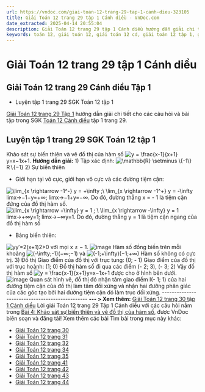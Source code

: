 ```yaml
---
url: https://vndoc.com/giai-toan-12-trang-29-tap-1-canh-dieu-323105
title: Giải Toán 12 trang 29 tập 1 Cánh diều - VnDoc.com
date_extracted: 2025-04-14 20:55:04
description: Giải Toán 12 trang 29 tập 1 Cánh diều hướng dẫn giải chi tiết các câu hỏi và bài tập trong SGK Toán 12 Cánh diều tập 1.
keywords: toán 12, giải toán 12, giải toán 12 cd, giải toán 12 tập 1, giải toán 12 Cánh diều, toán 12 Cánh diều tập 1, toán 12 Cánh diều, Toán 12 Cánh diều Bài 4, giải Toán 12 Cánh diều Bài 4, toán 12 cd bài 4, Toán 12 Cánh diều bài 4 Khảo sát sự biến thiên và vẽ đồ thị của hàm số, Khảo sát sự biến thiên và vẽ đồ thị của hàm số, giải toán 12 trang 28, giải toán 12 trang 42, giải toán 12 trang 43, giải toán 12 trang 44, toán 12 trang 29, toán 12 trang 29 cánh diều, giải toán 12 trang 29 cánh diều
---
```


# Giải Toán 12 trang 29 tập 1 Cánh diều
## Giải Toán 12 trang 29 Cánh diều Tập 1
  * Luyện tập 1 trang 29 SGK Toán 12 tập 1

[Giải Toán 12 trang 29 Tập 1](<https://vndoc.com/giai-toan-12-trang-28-tap-1-canh-dieu-323102>) hướng dẫn giải chi tiết cho các câu hỏi và bài tập trong SGK [Toán 12 Cánh diều](<https://vndoc.com/toan-12-canh-dieu>) tập 1 trang 29.
## Luyện tập 1 trang 29 SGK Toán 12 tập 1
Khảo sát sự biến thiên và vẽ đồ thị của hàm số ![y = \\frac{x-1}{x+1}](https://i.vdoc.vn/data/image/blank.png)y=x−1x+1.
**Hướng dẫn giải:**
1\) Tập xác định: ![\\mathbb{R} \\setminus \\{-1\\}](https://i.vdoc.vn/data/image/blank.png)R∖\{−1\}
2\) Sự biến thiên
  * Giới hạn tại vô cực, giới hạn vô cực và các đường tiệm cận:

![\\lim_{x \\rightarrow -1^-} y = +\\infty ;\\  \\lim_{x \\rightarrow -1^+} y = -\\infty](https://i.vdoc.vn/data/image/blank.png)limx→−1−y=+∞; limx→−1+y=−∞. Do đó, đường thẳng x = - 1 là tiệm cận đứng của đồ thị hàm số.
![\\lim_{x \\rightarrow +\\infty} y =  1 ; \\ \\lim_{x \\rightarrow -\\infty} y =  1](https://i.vdoc.vn/data/image/blank.png)limx→+∞y=1; limx→−∞y=1. Do đó, đường thẳng y = 1 là tiệm cận ngang của đồ thị hàm số
  * Bảng biến thiên:

![y](https://i.vdoc.vn/data/image/blank.png)y′=2\(x+1\)2>0 với mọi x ≠ − 1.
![image](https://i.vdoc.vn/data/image/2024/06/27/638551162066069054.png)
Hàm số đồng biến trên mỗi khoảng ![\(-\\infty;-1\)](https://i.vdoc.vn/data/image/blank.png)\(−∞;−1\) và ![\(-1;+\\infty\)](https://i.vdoc.vn/data/image/blank.png)\(−1;+∞\)
Hàm số không có cực trị.
3\) Đồ thị 
Giao điểm của đồ thị với trục tung: \(0; - 1\)
Giao điểm của đồ thị với trục hoành: \(1; 0\)
Đồ thị hàm số đi qua các điểm \(- 2; 3\), \(- 3; 2\)
Vậy đồ thị hàm số ![y = \\frac{x-1}{x+1}](https://i.vdoc.vn/data/image/blank.png)y=x−1x+1 được cho ở hình bên dưới.
![image](https://i.vdoc.vn/data/image/2024/06/27/638551162065131625.png)
Quan sát hình vẽ, đồ thị đó nhận tâm giao điểm I\(- 1; 1\) của hai đường tiệm cận của đồ thị làm tâm đối xứng và nhận hai đường phân giác của các góc tạo bởi hai đường tiệm cận đó làm trục đối xứng.
\-----------------------------------------------
**\--- > Xem thêm:** [Giải Toán 12 trang 30 tập 1 Cánh diều](<https://vndoc.com/giai-toan-12-trang-30-tap-1-canh-dieu-323115>)
Lời giải Toán 12 trang 29 Tập 1 Cánh diều với các câu hỏi nằm trong [Bài 4: Khảo sát sự biến thiên và vẽ đồ thị của hàm số](<https://vndoc.com/toan-12-canh-dieu-bai-4-khao-sat-su-bien-thien-va-ve-do-thi-cua-ham-so-320565>), được VnDoc biên soạn và đăng tải\!
Xem thêm các bài Tìm bài trong mục này khác:
  * [Giải Toán 12 trang 30](</giai-toan-12-trang-30-tap-1-canh-dieu-323115>)
  * [Giải Toán 12 trang 31](</giai-toan-12-trang-31-tap-1-canh-dieu-323117>)
  * [Giải Toán 12 trang 32](</giai-toan-12-trang-32-tap-1-canh-dieu-323118>)
  * [Giải Toán 12 trang 34](</giai-toan-12-trang-34-tap-1-canh-dieu-323119>)
  * [Giải Toán 12 trang 35](</giai-toan-12-trang-35-tap-1-canh-dieu-323164>)
  * [Giải Toán 12 trang 41](</giai-toan-12-trang-41-tap-1-canh-dieu-323167>)
  * [Giải Toán 12 trang 42](</giai-toan-12-trang-42-tap-1-canh-dieu-323174>)
  * [Giải Toán 12 trang 43](</giai-toan-12-trang-43-tap-1-canh-dieu-323183>)
  * [Giải Toán 12 trang 44](</giai-toan-12-trang-44-tap-1-canh-dieu-323185>)


